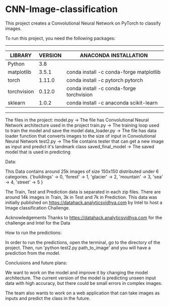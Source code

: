 # CNN-Image-classification
This project creates a Convolutional Neural Network on PyTorch to classify images.

To run this project, you need the following packages:

--------------------------------------------------------------------------------
LIBRARY		|    VERSION	|  ANACONDA INSTALLATION 
----------------|---------------|-----------------------------------------------
Python 		|     3.8	|         	
matplotlib 	|    3.5.1	|  conda install -c conda-forge matplotlib 	
torch 		|    1.11.0	|  conda install -c pytorch pytorch 
torchvision	|    0.12.0	|  conda install -c conda-forge torchvision
sklearn		|    1.0.2	|  conda install -c anaconda scikit-learn
-------------------------------------------------------------------------------

The files in the project:
model.py -> The file has Convolutional Neural Network architecture used in the project
train.py -> The training loop used to train the model and save the model
data_loader.py -> The file has data loader function that converts images to the size of input in Convolutional Neural Network
test2.py -> The file contains tester that can get a new image as input and predict it's landmark class
saved_final_model -> The saved model that is used in predicting

Data:

This Data contains around 25k images of size 150x150 distributed under 6 categories.
{'buildings' -> 0,
'forest' -> 1,
'glacier' -> 2,
'mountain' -> 3,
'sea' -> 4,
'street' -> 5 }

The Train, Test and Prediction data is separated in each zip files. There are around 14k images in Train, 3k in Test and 7k in Prediction.
This data was initially published on https://datahack.analyticsvidhya.com by Intel to host a Image classification Challenge.

Acknowledgements
Thanks to https://datahack.analyticsvidhya.com for the challenge and Intel for the Data

How to run the predictions:

In order to run the predictions, open the terminal, go to the directory of the project. Then, run 'python test2.py path_to_image' and you will have a prediction from the model. 

Conclusions and future plans:

We want to work on the model and improve it by changing the model architecture. The current version of the model is predicting unseen input data with high accuracy, but there could be small errors in complex images. 

The team also wants to work on a web application that can take images as inputs and predict the class in the future. 
